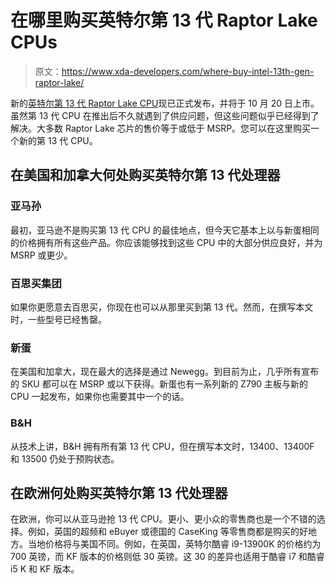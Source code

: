# 在哪里购买英特尔第 13 代 Raptor Lake CPUs

> 原文：<https://www.xda-developers.com/where-buy-intel-13th-gen-raptor-lake/>

新的[英特尔第 13 代 Raptor Lake CPU](https://www.xda-developers.com/intel-13th-gen-raptor-lake/)现已正式发布，并将于 10 月 20 日上市。虽然第 13 代 CPU 在推出后不久就遇到了供应问题，但这些问题似乎已经得到了解决。大多数 Raptor Lake 芯片的售价等于或低于 MSRP。您可以在这里购买一个新的第 13 代 CPU。

## 在美国和加拿大何处购买英特尔第 13 代处理器

### 亚马孙

最初，亚马逊不是购买第 13 代 CPU 的最佳地点，但今天它基本上以与新蛋相同的价格拥有所有这些产品。你应该能够找到这些 CPU 中的大部分供应良好，并为 MSRP 或更少。

### 百思买集团

如果你更愿意去百思买，你现在也可以从那里买到第 13 代。然而，在撰写本文时，一些型号已经售罄。

### 新蛋

在美国和加拿大，现在最大的选择是通过 Newegg。到目前为止，几乎所有宣布的 SKU 都可以在 MSRP 或以下获得。新蛋也有一系列新的 Z790 主板与新的 CPU 一起发布，如果你也需要其中一个的话。

### B&H

从技术上讲，B&H 拥有所有第 13 代 CPU，但在撰写本文时，13400、13400F 和 13500 仍处于预购状态。

## 在欧洲何处购买英特尔第 13 代处理器

在欧洲，你可以从亚马逊抢 13 代 CPU。更小、更小众的零售商也是一个不错的选择。例如，英国的超频和 eBuyer 或德国的 CaseKing 等零售商都是购买的好地方。当地价格将与美国不同。例如，在英国，英特尔酷睿 i9-13900K 的价格约为 700 英镑，而 KF 版本的价格则低 30 英镑。这 30 的差异也适用于酷睿 i7 和酷睿 i5 K 和 KF 版本。